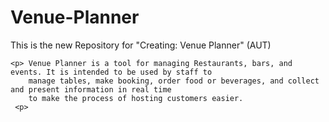 # Venue-Planner
This is the new Repository for "Creating: Venue Planner" (AUT)

```
<p> Venue Planner is a tool for managing Restaurants, bars, and events. It is intended to be used by staff to
	manage tables, make booking, order food or beverages, and collect and present information in real time
	to make the process of hosting customers easier.
 <p>
```
